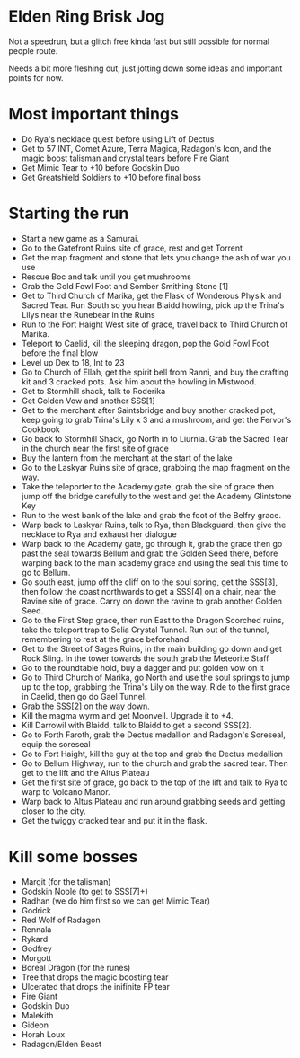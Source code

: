 # Elden Ring Brisk Jog

Not a speedrun, but a glitch free kinda fast but still possible for normal people route.

Needs a bit more fleshing out, just jotting down some ideas and important points for now.

# Most important things

- Do Rya's necklace quest before using Lift of Dectus
- Get to 57 INT, Comet Azure, Terra Magica, Radagon's Icon, and the magic boost talisman and crystal tears before Fire Giant
- Get Mimic Tear to +10 before Godskin Duo
- Get Greatshield Soldiers to +10 before final boss

# Starting the run

- Start a new game as a Samurai.
- Go to the Gatefront Ruins site of grace, rest and get Torrent
- Get the map fragment and stone that lets you change the ash of war you use
- Rescue Boc and talk until you get mushrooms
- Grab the Gold Fowl Foot and Somber Smithing Stone [1]
- Get to Third Church of Marika, get the Flask of Wonderous Physik and Sacred Tear. Run South so you hear Blaidd howling, pick up the Trina's Lilys near the Runebear in the Ruins
- Run to the Fort Haight West site of grace, travel back to Third Church of Marika.
- Teleport to Caelid, kill the sleeping dragon, pop the Gold Fowl Foot before the final blow
- Level up Dex to 18, Int to 23
- Go to Church of Ellah, get the spirit bell from Ranni, and buy the crafting kit and 3 cracked pots. Ask him about the howling in Mistwood.
- Get to Stormhill shack, talk to Roderika
- Get Golden Vow and another SSS[1]
- Get to the merchant after Saintsbridge and buy another cracked pot, keep going to grab Trina's Lily x 3 and a mushroom, and get the Fervor's Cookbook
- Go back to Stormhill Shack, go North in to Liurnia. Grab the Sacred Tear in the church near the first site of grace
- Buy the lantern from the merchant at the start of the lake
- Go to the Laskyar Ruins site of grace, grabbing the map fragment on the way.
- Take the teleporter to the Academy gate, grab the site of grace then jump off the bridge carefully to the west and get the Academy Glintstone Key
- Run to the west bank of the lake and grab the foot of the Belfry grace.
- Warp back to Laskyar Ruins, talk to Rya, then Blackguard, then give the necklace to Rya and exhaust her dialogue
- Warp back to the Academy gate, go through it, grab the grace then go past the seal towards Bellum and grab the Golden Seed there, before warping back to the main academy grace and using the seal this time to go to Bellum.
- Go south east, jump off the cliff on to the soul spring, get the SSS[3], then follow the coast northwards to get a SSS[4] on a chair, near the Ravine site of grace. Carry on down the ravine to grab another Golden Seed.
- Go to the First Step grace, then run East to the Dragon Scorched ruins, take the teleport trap to Selia Crystal Tunnel. Run out of the tunnel, remembering to rest at the grace beforehand.
- Get to the Street of Sages Ruins, in the main building go down and get Rock Sling. In the tower towards the south grab the Meteorite Staff
- Go to the roundtable hold, buy a dagger and put golden vow on it
- Go to Third Church of Marika, go North and use the soul springs to jump up to the top, grabbing the Trina's Lily on the way. Ride to the first grace in Caelid, then go do Gael Tunnel.
- Grab the SSS[2] on the way down.
- Kill the magma wyrm and get Moonveil. Upgrade it to +4.
- Kill Darrowil with Blaidd, talk to Blaidd to get a second SSS[2].
- Go to Forth Faroth, grab the Dectus medallion and  Radagon's Soreseal, equip the soreseal
- Go to Fort Haight, kill the guy at the top and grab the Dectus medallion
- Go to Bellum Highway, run to the church and grab the sacred tear. Then get to the lift and the Altus Plateau
- Get the first site of grace, go back to the top of the lift and talk to Rya to warp to Volcano Manor.
- Warp back to Altus Plateau and run around grabbing seeds and getting closer to the city.
- Get the twiggy cracked tear and put it in the flask.


# Kill some bosses
- Margit (for the talisman)
- Godskin Noble (to get to SSS[7]+)
- Radhan (we do him first so we can get Mimic Tear)
- Godrick
- Red Wolf of Radagon
- Rennala
- Rykard
- Godfrey
- Morgott
- Boreal Dragon (for the runes)
- Tree that drops the magic boosting tear
- Ulcerated that drops the inifinite FP tear
- Fire Giant
- Godskin Duo
- Malekith
- Gideon
- Horah Loux
- Radagon/Elden Beast
